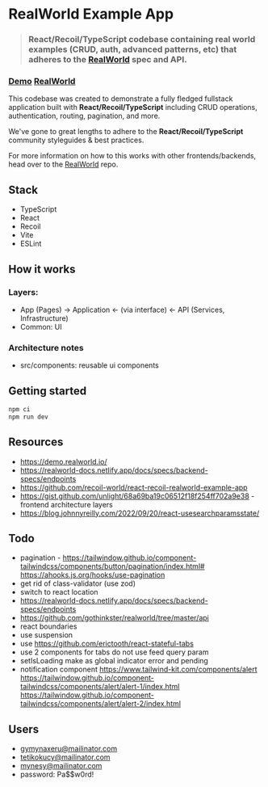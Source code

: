 # RealWorld Example App

> ### React/Recoil/TypeScript codebase containing real world examples (CRUD, auth, advanced patterns, etc) that adheres to the [RealWorld](https://github.com/gothinkster/realworld) spec and API.

### [Demo](https://github.com/gothinkster/realworld) [RealWorld](https://github.com/gothinkster/realworld)

This codebase was created to demonstrate a fully fledged fullstack application built with **React/Recoil/TypeScript** including CRUD operations, authentication, routing, pagination, and more.

We've gone to great lengths to adhere to the **React/Recoil/TypeScript** community styleguides & best practices.

For more information on how to this works with other frontends/backends, head over to the [RealWorld](https://github.com/gothinkster/realworld) repo.

## Stack

- TypeScript
- React
- Recoil
- Vite
- ESLint

## How it works

### Layers:

- App (Pages) -> Application <- (via interface) <- API (Services, Infrastructure)
- Common: UI

### Architecture notes

- src/components: reusable ui components

## Getting started

```sh
npm ci
npm run dev
```

## Resources

- https://demo.realworld.io/
- https://realworld-docs.netlify.app/docs/specs/backend-specs/endpoints
- https://github.com/recoil-world/react-recoil-realworld-example-app
- https://gist.github.com/unlight/68a69ba19c06512f18f254ff702a9e38 - frontend architecture layers
- https://blog.johnnyreilly.com/2022/09/20/react-usesearchparamsstate/

## Todo

- pagination - https://tailwindow.github.io/component-tailwindcss/components/button/pagination/index.html#
  https://ahooks.js.org/hooks/use-pagination
- get rid of class-validator (use zod)
- switch to react location
- https://realworld-docs.netlify.app/docs/specs/backend-specs/endpoints
- https://github.com/gothinkster/realworld/tree/master/api
- react boundaries
- use suspension
- use https://github.com/erictooth/react-stateful-tabs
- use 2 components for tabs do not use feed query param
- setIsLoading make as global indicator error and pending
- notification component https://www.tailwind-kit.com/components/alert https://tailwindow.github.io/component-tailwindcss/components/alert/alert-1/index.html https://tailwindow.github.io/component-tailwindcss/components/alert/alert-2/index.html

## Users

- gymynaxeru@mailinator.com
- tetikokucy@mailinator.com
- mynesy@mailinator.com
- password: Pa$$w0rd!
